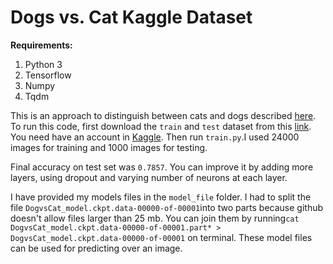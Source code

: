 # Dogs vs. Cat Kaggle Dataset

<b>Requirements:</b>
1. Python 3
2. Tensorflow
3. Numpy
4. Tqdm

This is an approach to distinguish between cats and dogs described <a href="https://www.kaggle.com/c/dogs-vs-cats-redux-kernels-edition/"> here</a>.
To run this code, first download the `train` and `test` dataset from this <a href="https://www.kaggle.com/c/dogs-vs-cats-redux-kernels-edition/data"> link</a>.
You need have an account in <a href="https://www.kaggle.com/"> Kaggle</a>. Then run `train.py`.I used 24000 images for training and 1000 images for testing. 

Final accuracy on test set was `0.7857`. You can improve it by adding more layers, using dropout and varying number of neurons at each layer.

I have provided my models files in the `model_file` folder. I had to split the file `DogvsCat_model.ckpt.data-00000-of-00001`into two parts because github doesn't allow files larger than 25 mb. You can join them by running```cat DogvsCat_model.ckpt.data-00000-of-00001.part* > DogvsCat_model.ckpt.data-00000-of-00001``` on terminal. These model files can be used for predicting over an image. 

